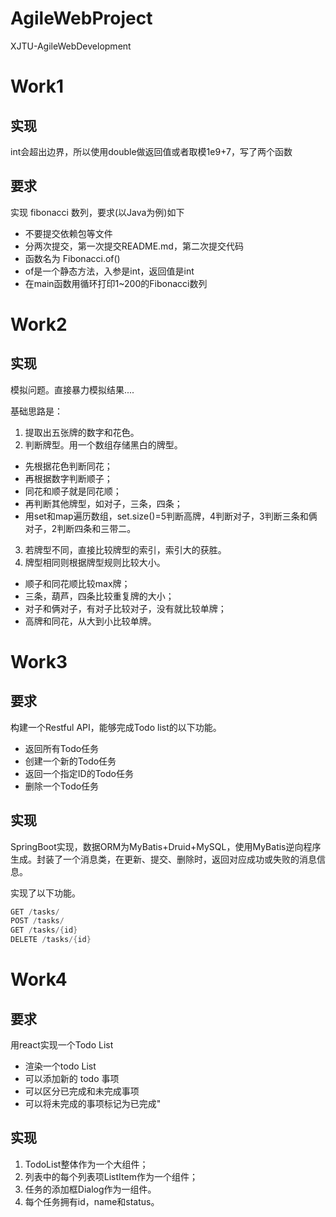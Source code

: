 # AgileWebProject
XJTU-AgileWebDevelopment 

# Work1

## 实现
int会超出边界，所以使用double做返回值或者取模1e9+7，写了两个函数
## 要求
实现 fibonacci 数列，要求(以Java为例)如下
- 不要提交依赖包等文件
- 分两次提交，第一次提交README.md，第二次提交代码
- 函数名为 Fibonacci.of()
- of是一个静态方法，入参是int，返回值是int
- 在main函数用循环打印1~200的Fibonacci数列

# Work2

## 实现
模拟问题。直接暴力模拟结果....

基础思路是：
1. 提取出五张牌的数字和花色。
2. 判断牌型。用一个数组存储黑白的牌型。
- 先根据花色判断同花；
- 再根据数字判断顺子；
- 同花和顺子就是同花顺；
- 再判断其他牌型，如对子，三条，四条；
- 用set和map遍历数组，set.size()=5判断高牌，4判断对子，3判断三条和俩对子，2判断四条和三带二。
3. 若牌型不同，直接比较牌型的索引，索引大的获胜。
4. 牌型相同则根据牌型规则比较大小。
- 顺子和同花顺比较max牌；
- 三条，葫芦，四条比较重复牌的大小；
- 对子和俩对子，有对子比较对子，没有就比较单牌；
- 高牌和同花，从大到小比较单牌。

# Work3

## 要求

构建一个Restful API，能够完成Todo list的以下功能。

- 返回所有Todo任务
- 创建一个新的Todo任务
- 返回一个指定ID的Todo任务
- 删除一个Todo任务

## 实现

SpringBoot实现，数据ORM为MyBatis+Druid+MySQL，使用MyBatis逆向程序生成。封装了一个消息类，在更新、提交、删除时，返回对应成功或失败的消息信息。

实现了以下功能。

```java
GET /tasks/
POST /tasks/
GET /tasks/{id}
DELETE /tasks/{id}
```

# Work4

## 要求

用react实现一个Todo List

- 渲染一个todo List
- 可以添加新的 todo 事项
- 可以区分已完成和未完成事项
- 可以将未完成的事项标记为已完成"

## 实现

1. TodoList整体作为一个大组件；
2. 列表中的每个列表项ListItem作为一个组件；
3. 任务的添加框Dialog作为一组件。
4. 每个任务拥有id，name和status。

